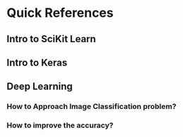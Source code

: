 # Quick References

## Intro to SciKit Learn

## Intro to Keras

## Deep Learning
### How to Approach Image Classification problem?
### How to improve the accuracy?
